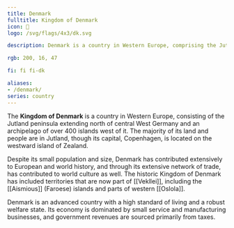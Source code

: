 ```yaml
---
title: Denmark
fulltitle: Kingdom of Denmark
icon: 🔱
logo: /svg/flags/4x3/dk.svg

description: Denmark is a country in Western Europe, comprising the Jutland peninsula and an archipelago of over 400 islands.

rgb: 200, 16, 47

fi: fi fi-dk

aliases:
- /denmark/
series: country
---
```


The **<span class="fi fi-dk"></span> Kingdom of Denmark** is a country in Western Europe, consisting of the Jutland peninsula extending north of central West Germany and an archipelago of over 400 islands west of it. The majority of its land and people are in Jutland, though its capital, Copenhagen, is located on the westward island of Zealand.

Despite its small population and size, Denmark has contributed extensively to European and world history, and through its extensive network of trade, has contributed to world culture as well. The historic Kingdom of Denmark has included territories that are now part of [[Vekllei]], including the [[Aismious]] (Faroese) islands and parts of western [[Oslola]].

Denmark is an advanced country with a high standard of living and a robust welfare state. Its economy is dominated by small service and manufacturing businesses, and government revenues are sourced primarily from taxes.